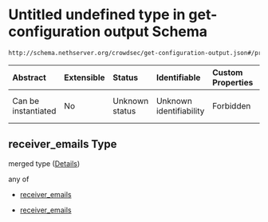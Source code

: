 # Untitled undefined type in get-configuration output Schema

```txt
http://schema.nethserver.org/crowdsec/get-configuration-output.json#/properties/receiver_emails
```



| Abstract            | Extensible | Status         | Identifiable            | Custom Properties | Additional Properties | Access Restrictions | Defined In                                                                                       |
| :------------------ | :--------- | :------------- | :---------------------- | :---------------- | :-------------------- | :------------------ | :----------------------------------------------------------------------------------------------- |
| Can be instantiated | No         | Unknown status | Unknown identifiability | Forbidden         | Allowed               | none                | [get-configuration-output.json\*](crowdsec/get-configuration-output.json "open original schema") |

## receiver\_emails Type

merged type ([Details](get-configuration-output-properties-receiver_emails.md))

any of

*   [receiver_emails](get-configuration-output-properties-receiver_emails-anyof-receiver_emails.md "check type definition")

*   [receiver_emails](get-configuration-output-properties-receiver_emails-anyof-receiver_emails-1.md "check type definition")
